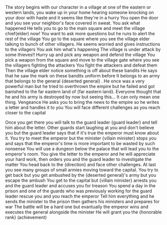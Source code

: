 The story begins with our character in a village at one of the eastern or western lands, you wake up in your home hearing someone knocking on your door with haste and it seems like they're in a hurry
You open the door and you see your neighbor's face covered in sweat. You ask what happened 
He tells you to go to the main square and meet the village chief(elder) now!
You want to ask more questions but he runs to alert the rest of the village 
You go to the square where you see the village elder talking to bunch of other villagers.
He seems worried and gives instructions to the villagers
You ask him what's happening
The village is under attack by some thieves!!
Hurry up and pick any weapon and defend the village
You pick a weapon from the square and move to the village gate where you see the villagers fighting the attackers
You fight the attackers and defeat them
Then the village elder notice something is off about these bandits
He says that he saw the mark on these bandits uniform before
It belongs to an army that belongs to the general {deserted general} . He once was a very powerful man but he tried to overthrown the empire but he failed and got banished to the far eastern land of {far eastern land}. Everyone thought that he and his army is destroyed by now but seeing this... It can only mean one thing.
Vengeance
He asks you to bring the news to the empire so he writes a letter and handles it to you
You will face different challenges as you reach closer to the capital 

Once you get there you will talk to the guard leader {guard leader} and tell him about the letter. Other guards start laughing at you and don't believe you but the guard leader says that if it's true the emperor must know about it.
You try to meet the emperor but the minister {villain minister} stops you and says that the emperor's time is more important to be wasted by such nonsense
You will use a dungeon below the palace that will lead you to the emperor's room.
You give the letter to the emperor and he will appreciate your hard work, then orders you and the guard leader to investigate the matter
You head back to the {direction} and face other challenges. At last you see many groups of small armies moving toward the capital.
You try to get back but you get ambushed by the {deserted general}'s army but you escape the ambush
You get to the capital but {villain minister} arrests you and the guard leader and accuses you for treason
You spend a day in the prison and one of the guards who was previously working for the guard leader rescue you and you reach the emperor
Tell him everything and he sends the minister to the prison then gathers his ministers and prepares for war
The battle will be a hard one but evantually the emperor wins and executes the general alongside the minister
He will grant you the {honorable rank} (achievement)